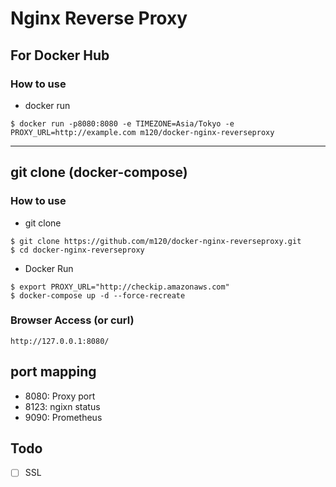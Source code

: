 # Nginx Reverse Proxy
## For Docker Hub
### How to use
- docker run
```
$ docker run -p8080:8080 -e TIMEZONE=Asia/Tokyo -e PROXY_URL=http://example.com m120/docker-nginx-reverseproxy
```

----

## git clone (docker-compose)
### How to use
- git clone
```
$ git clone https://github.com/m120/docker-nginx-reverseproxy.git
$ cd docker-nginx-reverseproxy
```

- Docker Run
```
$ export PROXY_URL="http://checkip.amazonaws.com" 
$ docker-compose up -d --force-recreate
```

### Browser Access (or curl)
`http://127.0.0.1:8080/`

## port mapping
- 8080: Proxy port
- 8123: ngixn status
- 9090: Prometheus

## Todo
- [ ] SSL
